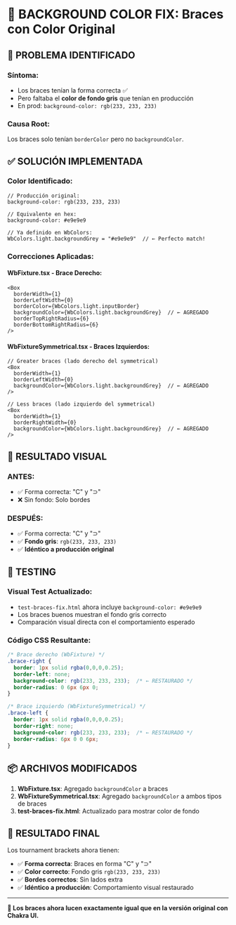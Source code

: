 # 🎨 BACKGROUND COLOR FIX: Braces con Color Original

## 🎯 **PROBLEMA IDENTIFICADO**

### Síntoma:
- Los braces tenían la forma correcta ✅
- Pero faltaba el **color de fondo gris** que tenían en producción
- En prod: `background-color: rgb(233, 233, 233)`

### Causa Root:
Los braces solo tenían `borderColor` pero no `backgroundColor`.

## ✅ **SOLUCIÓN IMPLEMENTADA**

### Color Identificado:
```tsx
// Producción original:
background-color: rgb(233, 233, 233)

// Equivalente en hex:
background-color: #e9e9e9

// Ya definido en WbColors:
WbColors.light.backgroundGrey = "#e9e9e9"  // ← Perfecto match!
```

### Correcciones Aplicadas:

#### **WbFixture.tsx - Brace Derecho:**
```tsx
<Box
  borderWidth={1}
  borderLeftWidth={0}
  borderColor={WbColors.light.inputBorder}
  backgroundColor={WbColors.light.backgroundGrey}  // ← AGREGADO
  borderTopRightRadius={6}
  borderBottomRightRadius={6}
/>
```

#### **WbFixtureSymmetrical.tsx - Braces Izquierdos:**
```tsx
// Greater braces (lado derecho del symmetrical)
<Box
  borderWidth={1}
  borderLeftWidth={0}
  backgroundColor={WbColors.light.backgroundGrey}  // ← AGREGADO
/>

// Less braces (lado izquierdo del symmetrical)  
<Box
  borderWidth={1}
  borderRightWidth={0}
  backgroundColor={WbColors.light.backgroundGrey}  // ← AGREGADO
/>
```

## 🎨 **RESULTADO VISUAL**

### ANTES:
- ✅ Forma correcta: "C" y "⊃"
- ❌ Sin fondo: Solo bordes

### DESPUÉS:
- ✅ Forma correcta: "C" y "⊃"
- ✅ **Fondo gris**: `rgb(233, 233, 233)`
- ✅ **Idéntico a producción original**

## 🧪 **TESTING**

### Visual Test Actualizado:
- `test-braces-fix.html` ahora incluye `background-color: #e9e9e9`
- Los braces buenos muestran el fondo gris correcto
- Comparación visual directa con el comportamiento esperado

### Código CSS Resultante:
```css
/* Brace derecho (WbFixture) */
.brace-right {
  border: 1px solid rgba(0,0,0,0.25);
  border-left: none;
  background-color: rgb(233, 233, 233);  /* ← RESTAURADO */
  border-radius: 0 6px 6px 0;
}

/* Brace izquierdo (WbFixtureSymmetrical) */
.brace-left {
  border: 1px solid rgba(0,0,0,0.25);
  border-right: none;
  background-color: rgb(233, 233, 233);  /* ← RESTAURADO */
  border-radius: 6px 0 0 6px;
}
```

## 📦 **ARCHIVOS MODIFICADOS**

1. **WbFixture.tsx**: Agregado `backgroundColor` a braces
2. **WbFixtureSymmetrical.tsx**: Agregado `backgroundColor` a ambos tipos de braces
3. **test-braces-fix.html**: Actualizado para mostrar color de fondo

## 🎯 **RESULTADO FINAL**

Los tournament brackets ahora tienen:
- ✅ **Forma correcta**: Braces en forma "C" y "⊃"
- ✅ **Color correcto**: Fondo gris `rgb(233, 233, 233)`
- ✅ **Bordes correctos**: Sin lados extra
- ✅ **Idéntico a producción**: Comportamiento visual restaurado

---

**🎉 Los braces ahora lucen exactamente igual que en la versión original con Chakra UI.**
